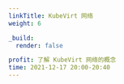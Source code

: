 ```yaml
---
linkTitle: KubeVirt 网络
weight: 6

_build:
  render: false

profit: 了解 KubeVirt 网络的概念
time: 2021-12-17 20:00-20:40
---
```


